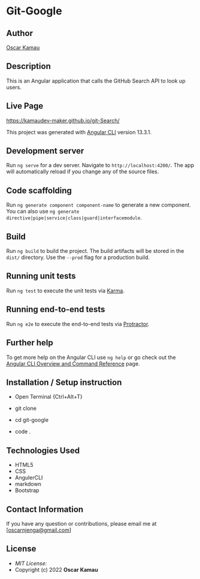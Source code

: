 # Git-Google

## Author

[Oscar Kamau](https://https://github.com/KamauDev-maker)

## Description

This is an Angular application that calls the GitHub Search API to look up users. 

## Live Page
https://kamaudev-maker.github.io/git-Search/



This project was generated with [Angular CLI](https://github.com/angular/angular-cli) version  13.3.1.

## Development server

Run `ng serve` for a dev server. Navigate to `http://localhost:4200/`. The app will automatically reload if you change any of the source files.

## Code scaffolding

Run `ng generate component component-name` to generate a new component. You can also use `ng generate directive|pipe|service|class|guard|interfacemodule`.

## Build

Run `ng build` to build the project. The build artifacts will be stored in the `dist/` directory. Use the `--prod` flag for a production build.

## Running unit tests

Run `ng test` to execute the unit tests via [Karma](https://karma-runner.github.io).

## Running end-to-end tests

Run `ng e2e` to execute the end-to-end tests via [Protractor](http://www.protractortest.org/).

## Further help

To get more help on the Angular CLI use `ng help` or go check out the [Angular CLI Overview and Command Reference](https://angular.io/cli) page.

## Installation / Setup instruction
* Open Terminal {Ctrl+Alt+T}

* git clone

* cd git-google

* code   .

## Technologies Used

* HTML5
* CSS
* AngulerCLI
* markdown
* Bootstrap


## Contact Information 

If you have any question or contributions, please email me at [oscarnjenga@gmail.com]

## License
* *MIT License:*
* Copyright (c) 2022 **Oscar Kamau**
